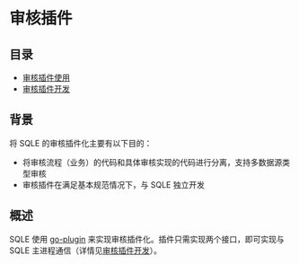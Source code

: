 # 审核插件

## 目录
* [审核插件使用](./auditplugin_management.md)
* [审核插件开发](./auditplugin_development.md)

## 背景
将 SQLE 的审核插件化主要有以下目的：
* 将审核流程（业务）的代码和具体审核实现的代码进行分离，支持多数据源类型审核
* 审核插件在满足基本规范情况下，与 SQLE 独立开发

## 概述
SQLE 使用 [go-plugin](https://github.com/hashicorp/go-plugin) 来实现审核插件化。插件只需实现两个接口，即可实现与 SQLE 主进程通信（详情见[审核插件开发](./auditplugin_development.md)）。